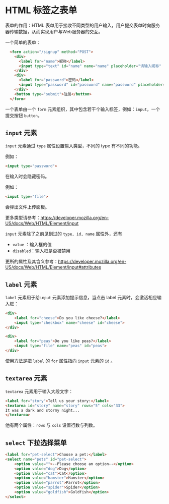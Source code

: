 # HTML 标签之表单

表单的作用：HTML 表单用于接收不同类型的用户输入，用户提交表单时向服务器传输数据，从而实现用户与Web服务器的交互。

一个简单的表单：

```html
  <form action="/signup" method="POST">
    <div>
      <label for="name">昵称</label>
      <input type="text" id="name" name="name" placeholder="请输入昵称" />
    </div>
    <div>
      <label for="password">密码</label>
      <input type="password" id="password" name="password" placeholder="请输入密码" />
    </div>
    <button type="submit">注册</button>
  </form>
```

一个表单由一个 `form` 元素组织，其中包含若干个输入标签，例如：`input`，一个提交按钮 `button`。

## `input` 元素

`input` 元素通过 `type` 属性设置输入类型，不同的 type 有不同的功能。

例如：

```html
<input type="password">
```

在输入时会隐藏密码。

例如：

```html
<input type="file">
```

会弹出文件上传面板。

更多类型请参考：https://developer.mozilla.org/en-US/docs/Web/HTML/Element/input



`input` 元素除了之前见到过的 `type, id, name` 属性外，还有

-  `value` ：输入框的值
- `disabled`：输入框是否被禁用

更所的属性及其含义参考：https://developer.mozilla.org/en-US/docs/Web/HTML/Element/input#attributes

## `label` 元素

`label` 元素用于给`input` 元素添加提示信息，当点击 label 元素时，会激活相应输入框：

```html
<div>
    <label for="cheese">Do you like cheese?</label>
    <input type="checkbox" name="cheese" id="cheese">
</div>

<div>
    <label for="peas">Do you like peas?</label>
    <input type="file" name="peas" id="peas">
</div>
```

使用方法是把 `label` 的 `for` 属性指向 `input` 元素的 `id` 。

## `textarea`  元素

`textarea` 元素用于输入大段文字：

```html
<label for="story">Tell us your story:</label>
<textarea id="story" name="story" rows="5" cols="33">
It was a dark and stormy night...
</textarea> 
```

他有两个属性：`rows` 与 `cols` 设置行数与列数。

## `select` 下拉选择菜单

```html
<label for="pet-select">Choose a pet:</label>
<select name="pets" id="pet-select">
    <option value="">--Please choose an option--</option>
    <option value="dog">Dog</option>
    <option value="cat">Cat</option>
    <option value="hamster">Hamster</option>
    <option value="parrot">Parrot</option>
    <option value="spider">Spider</option>
    <option value="goldfish">Goldfish</option>
</select>
```

